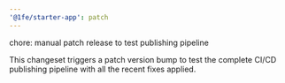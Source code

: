 ```yaml
---
'@1fe/starter-app': patch
---
```


chore: manual patch release to test publishing pipeline

This changeset triggers a patch version bump to test the complete 
CI/CD publishing pipeline with all the recent fixes applied.